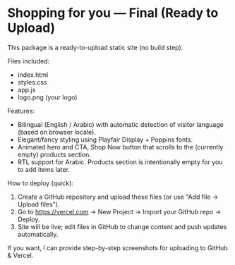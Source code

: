 
# Shopping for you — Final (Ready to Upload)

This package is a ready-to-upload static site (no build step).

Files included:
- index.html
- styles.css
- app.js
- logo.png (your logo)

Features:
- Bilingual (English / Arabic) with automatic detection of visitor language (based on browser locale).
- Elegant/fancy styling using Playfair Display + Poppins fonts.
- Animated hero and CTA, Shop Now button that scrolls to the (currently empty) products section.
- RTL support for Arabic. Products section is intentionally empty for you to add items later.

How to deploy (quick):
1. Create a GitHub repository and upload these files (or use "Add file → Upload files").
2. Go to https://vercel.com → New Project → Import your GitHub repo → Deploy.
3. Site will be live; edit files in GitHub to change content and push updates automatically.

If you want, I can provide step-by-step screenshots for uploading to GitHub & Vercel.
